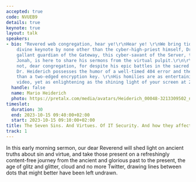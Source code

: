 ```yaml
---
accepted: true
code: NVUEB9
details: true
keynote: true
layout: talk
speakers:
- bio: "Revered web congregation, hear ye!\r\nHear ye! \r\nWe bring tidings of a truly
    divine keynote by none other than the cyber-high-priest himself, Dr. Mario Heiderich.\r\n\r\nThis
    gallant guardian of the Gateway, this cyber-savant of the Server, this JavaScript
    Jonah, is here to share his sermons from the virtual pulpit.\r\n\r\nYet, fear
    not, dear congregation, for despite his epic battles in the sacred crypts of XSS,
    Dr. Heiderich possesses the humor of a well-timed 404 error and the wit sharper
    than a two-edged encryption key. \r\nHis homilies are as entertaining as a cat
    video, yet as enlightening as the shining light of your screen at 2 a.m."
  handle: false
  name: Mario Heiderich
  photo: https://pretalx.com/media/avatars/Heiderich_00048-3213309502_netensr.png
timeslot:
  duration: 30
  end: 2023-10-15 09:40:00+02:00
  start: 2023-10-15 09:10:00+02:00
title: The Seven Sins. And Virtues. Of IT Security. And how they affect our world.
track: 1
---
```


In this early morning sermon, our dear Reverend will shed light on
ancient truths about sin and virtue, and take those present on a
refreshingly content-free journey from the ancient and glorious past to
the present, the age of glitz and glitter, cloud and no more Twitter,
drawing lines between dots that might better have been left undrawn.